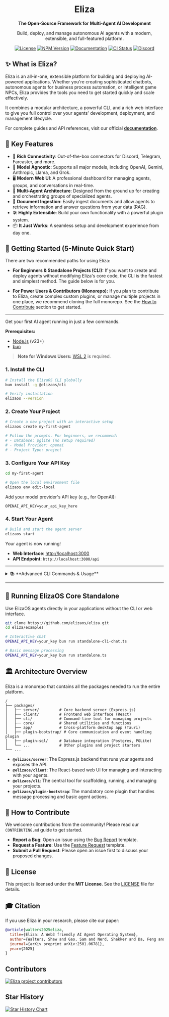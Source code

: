 <div align="center">
  <h1>Eliza</h1>
  <p><strong>The Open-Source Framework for Multi-Agent AI Development</strong></p>
  <p>Build, deploy, and manage autonomous AI agents with a modern, extensible, and full-featured platform.</p>
</div>

<div align="center">
  <!-- Badges will go here -->
  <a href="https://github.com/elizaos/eliza/blob/main/LICENSE"><img src="https://img.shields.io/github/license/elizaos/eliza?style=for-the-badge" alt="License"></a>
  <a href="https://www.npmjs.com/package/@elizaos/cli"><img src="https://img.shields.io/npm/v/@elizaos/cli?style=for-the-badge" alt="NPM Version"></a>
  <a href="https://docs.elizaos.ai/"><img src="https://img.shields.io/badge/Documentation-Read%20Docs-blue?style=for-the-badge" alt="Documentation"></a>
  <a href="https://github.com/elizaos/eliza/actions/workflows/ci.yaml"><img src="https://img.shields.io/github/actions/workflow/status/elizaos/eliza/ci.yaml?branch=main&style=for-the-badge" alt="CI Status"></a>
  <a href="https://discord.com/invite/ai16z"><img src="https://img.shields.io/discord/your-server-id?style=for-the-badge&logo=discord" alt="Discord"></a>
</div>

## ✨ What is Eliza?

Eliza is an all-in-one, extensible platform for building and deploying AI-powered applications. Whether you're creating sophisticated chatbots, autonomous agents for business process automation, or intelligent game NPCs, Eliza provides the tools you need to get started quickly and scale effectively.

It combines a modular architecture, a powerful CLI, and a rich web interface to give you full control over your agents' development, deployment, and management lifecycle.

For complete guides and API references, visit our official **[documentation](https://docs.elizaos.ai/)**.

## 🚀 Key Features

- 🔌 **Rich Connectivity**: Out-of-the-box connectors for Discord, Telegram, Farcaster, and more.
- 🧠 **Model Agnostic**: Supports all major models, including OpenAI, Gemini, Anthropic, Llama, and Grok.
- 🖥️ **Modern Web UI**: A professional dashboard for managing agents, groups, and conversations in real-time.
- 🤖 **Multi-Agent Architecture**: Designed from the ground up for creating and orchestrating groups of specialized agents.
- 📄 **Document Ingestion**: Easily ingest documents and allow agents to retrieve information and answer questions from your data (RAG).
- 🛠️ **Highly Extensible**: Build your own functionality with a powerful plugin system.
- 📦 **It Just Works**: A seamless setup and development experience from day one.

## 🏁 Getting Started (5-Minute Quick Start)

There are two recommended paths for using Eliza:

- **For Beginners & Standalone Projects (CLI):** If you want to create and deploy agents without modifying Eliza's core code, the CLI is the fastest and simplest method. The guide below is for you.

- **For Power Users & Contributors (Monorepo):** If you plan to contribute to Eliza, create complex custom plugins, or manage multiple projects in one place, we recommend cloning the full monorepo. See the [How to Contribute](#🤝-how-to-contribute) section to get started.

---

Get your first AI agent running in just a few commands.

**Prerequisites:**
- [Node.js](https://nodejs.org/) (v23+)
- [bun](https://bun.sh/docs/installation)

> **Note for Windows Users:** [WSL 2](https://learn.microsoft.com/en-us/windows/wsl/install-manual) is required.

### 1. Install the CLI

```bash
# Install the ElizaOS CLI globally
bun install -g @elizaos/cli

# Verify installation
elizaos --version
```

### 2. Create Your Project

```bash
# Create a new project with an interactive setup
elizaos create my-first-agent

# Follow the prompts. For beginners, we recommend:
# - Database: pglite (no setup required)
# - Model Provider: openai
# - Project Type: project
```

### 3. Configure Your API Key

```bash
cd my-first-agent

# Open the local environment file
elizaos env edit-local
```

Add your model provider's API key (e.g., for OpenAI):
```env
OPENAI_API_KEY=your_api_key_here
```

### 4. Start Your Agent

```bash
# Build and start the agent server
elizaos start
```

Your agent is now running!
- **Web Interface**: [http://localhost:3000](http://localhost:3000)
- **API Endpoint**: `http://localhost:3000/api`

---

<details>
<summary>📚 **Advanced CLI Commands & Usage**</summary>

Eliza's CLI is powerful. Here are some more commands for development and management.

#### Development Workflow
```bash
# Make changes to your agent code, then rebuild and restart
bun run build
elizaos start

# Or, start in development mode with auto-rebuild
elizaos dev

# Run tests to verify your changes
elizaos test
```

#### Agent & Environment Management
```bash
# List all available agents
elizaos agent list

# Start a specific agent by name
elizaos agent start --name "MyAgent"

# Show all environment variables
elizaos env list
```

#### Debugging
```bash
# Start with detailed debug logging
LOG_LEVEL=debug elizaos start
```
For a full command reference, run `elizaos --help` or `elizaos <command> --help`.

</details>

---

## 🔧 Running ElizaOS Core Standalone

Use ElizaOS agents directly in your applications without the CLI or web interface.

```bash
git clone https://github.com/elizaos/eliza.git
cd eliza/examples

# Interactive chat
OPENAI_API_KEY=your_key bun run standalone-cli-chat.ts

# Basic message processing
OPENAI_API_KEY=your_key bun run standalone.ts
```

## 🏛️ Architecture Overview

Eliza is a monorepo that contains all the packages needed to run the entire platform.

```
/
├── packages/
│   ├── server/         # Core backend server (Express.js)
│   ├── client/         # Frontend web interface (React)
│   ├── cli/            # Command-line tool for managing projects
│   ├── core/           # Shared utilities and functions
│   ├── app/            # Cross-platform desktop app (Tauri)
│   ├── plugin-bootstrap/ # Core communication and event handling plugin
│   ├── plugin-sql/     # Database integration (Postgres, PGLite)
│   └── ...             # Other plugins and project starters
└── ...
```

- **`@elizaos/server`**: The Express.js backend that runs your agents and exposes the API.
- **`@elizaos/client`**: The React-based web UI for managing and interacting with your agents.
- **`@elizaos/cli`**: The central tool for scaffolding, running, and managing your projects.
- **`@elizaos/plugin-bootstrap`**: The mandatory core plugin that handles message processing and basic agent actions.

## 🤝 How to Contribute

We welcome contributions from the community! Please read our `CONTRIBUTING.md` guide to get started.

- **Report a Bug**: Open an issue using the [Bug Report](.github/ISSUE_TEMPLATE/bug_report.md) template.
- **Request a Feature**: Use the [Feature Request](.github/ISSUE_TEMPLATE/feature_request.md) template.
- **Submit a Pull Request**: Please open an issue first to discuss your proposed changes.

## 📜 License

This project is licensed under the **MIT License**. See the [LICENSE](LICENSE) file for details.

## 🎓 Citation

If you use Eliza in your research, please cite our paper:

```bibtex
@article{walters2025eliza,
  title={Eliza: A Web3 friendly AI Agent Operating System},
  author={Walters, Shaw and Gao, Sam and Nerd, Shakker and Da, Feng and Williams, Warren and Meng, Ting-Chien and Han, Hunter and He, Frank and Zhang, Allen and Wu, Ming and others},
  journal={arXiv preprint arXiv:2501.06781},
  year={2025}
}
```

## Contributors

<a href="https://github.com/elizaos/eliza/graphs/contributors">
  <img src="https://contrib.rocks/image?repo=elizaos/eliza" alt="Eliza project contributors" />
</a>

## Star History

[![Star History Chart](https://api.star-history.com/svg?repos=elizaos/eliza&type=Date)](https://star-history.com/#elizaos/eliza&Date)